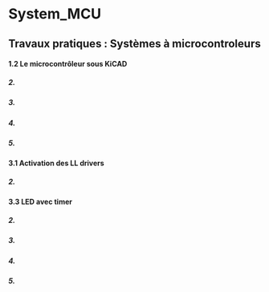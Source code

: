 # System_MCU

## Travaux pratiques : Systèmes à microcontroleurs

#### 1.2 Le microcontrôleur sous KiCAD

##### 2.

##### 3.

##### 4.

##### 5.

#### 3.1 Activation des LL drivers

##### 2.

#### 3.3 LED avec timer

##### 2.

##### 3.

##### 4.

##### 5.




